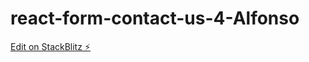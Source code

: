 # react-form-contact-us-4-Alfonso

[Edit on StackBlitz ⚡️](https://stackblitz.com/edit/react-ts-8ldymr)